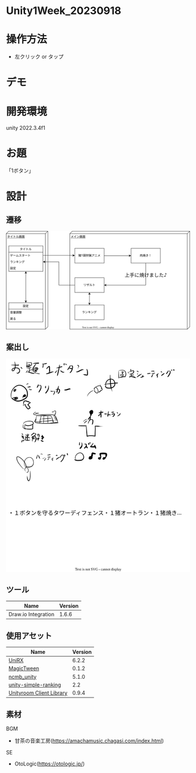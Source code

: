 # Unity1Week_20230918

# 操作方法
- 左クリック or タップ

# デモ


# 開発環境
unity 2022.3.4f1

# お題
「1ボタン」

# 設計
## 遷移
![](docs/drawio/transition.drawio.svg)
## 案出し
![](docs/drawio/idea.drawio.svg)

## ツール
|Name|Version|
|---|---|
|Draw.io Integration|1.6.6|

## 使用アセット
|Name|Version|
|---|---|
|[UniRX](https://github.com/neuecc/UniRx)|6.2.2|
|[MagicTween](https://github.com/AnnulusGames/MagicTween.git)|0.1.2|
|[ncmb_unity](https://github.com/NIFCLOUD-mbaas/ncmb_unity)|5.1.0|
|[unity-simple-ranking](https://github.com/naichilab/unity-simple-ranking)|2.2|
|[Unityroom Client Library](https://github.com/naichilab/unityroom-client-library)|0.9.4|

## 素材
BGM
- 甘茶の音楽工房(https://amachamusic.chagasi.com/index.html)

SE
- OtoLogic(https://otologic.jp/)
